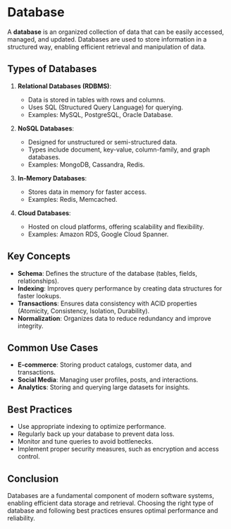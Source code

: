 # Database

A **database** is an organized collection of data that can be easily accessed, managed, and updated. Databases are used to store information in a structured way, enabling efficient retrieval and manipulation of data.

## Types of Databases

1. **Relational Databases (RDBMS)**:
    - Data is stored in tables with rows and columns.
    - Uses SQL (Structured Query Language) for querying.
    - Examples: MySQL, PostgreSQL, Oracle Database.

2. **NoSQL Databases**:
    - Designed for unstructured or semi-structured data.
    - Types include document, key-value, column-family, and graph databases.
    - Examples: MongoDB, Cassandra, Redis.

3. **In-Memory Databases**:
    - Stores data in memory for faster access.
    - Examples: Redis, Memcached.

4. **Cloud Databases**:
    - Hosted on cloud platforms, offering scalability and flexibility.
    - Examples: Amazon RDS, Google Cloud Spanner.

## Key Concepts

- **Schema**: Defines the structure of the database (tables, fields, relationships).
- **Indexing**: Improves query performance by creating data structures for faster lookups.
- **Transactions**: Ensures data consistency with ACID properties (Atomicity, Consistency, Isolation, Durability).
- **Normalization**: Organizes data to reduce redundancy and improve integrity.

## Common Use Cases

- **E-commerce**: Storing product catalogs, customer data, and transactions.
- **Social Media**: Managing user profiles, posts, and interactions.
- **Analytics**: Storing and querying large datasets for insights.

## Best Practices

- Use appropriate indexing to optimize performance.
- Regularly back up your database to prevent data loss.
- Monitor and tune queries to avoid bottlenecks.
- Implement proper security measures, such as encryption and access control.

## Conclusion

Databases are a fundamental component of modern software systems, enabling efficient data storage and retrieval. Choosing the right type of database and following best practices ensures optimal performance and reliability.